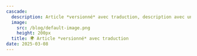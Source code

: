 ```yaml
---
cascade:
  description: Article *versionné* avec traduction, description avec un peu plus d'infos blah blah blah...
  image:
    src: /blog/default-image.png
    height: 200px
  title: 🌍 Article *versionné* avec traduction
date: 2025-03-08
---
```

